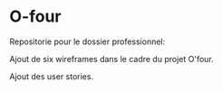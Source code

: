 # O-four

Repositorie pour le dossier professionnel:

Ajout de six wireframes dans le cadre du projet O'four.

Ajout des user stories.